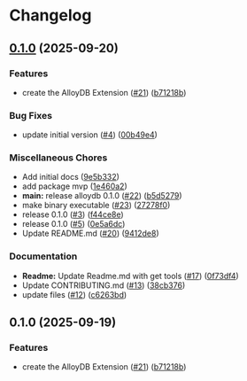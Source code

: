 # Changelog

## [0.1.0](https://github.com/gemini-cli-extensions/alloydb/compare/0.1.0...0.1.0) (2025-09-20)


### Features

* create the AlloyDB Extension ([#21](https://github.com/gemini-cli-extensions/alloydb/issues/21)) ([b71218b](https://github.com/gemini-cli-extensions/alloydb/commit/b71218ba1977b906043621f23cf7fff05937e833))


### Bug Fixes

* update initial version ([#4](https://github.com/gemini-cli-extensions/alloydb/issues/4)) ([00b49e4](https://github.com/gemini-cli-extensions/alloydb/commit/00b49e41b1a37a109e5e28969317f2452dc22a95))


### Miscellaneous Chores

* Add initial docs ([9e5b332](https://github.com/gemini-cli-extensions/alloydb/commit/9e5b332965b19dbaeac1dc682755ae515411ebe9))
* add package mvp ([1e460a2](https://github.com/gemini-cli-extensions/alloydb/commit/1e460a2be693abf591fc5d077dfb4bdcea832cf3))
* **main:** release alloydb 0.1.0 ([#22](https://github.com/gemini-cli-extensions/alloydb/issues/22)) ([b5d5279](https://github.com/gemini-cli-extensions/alloydb/commit/b5d5279128c7ae8b70fbf3fd15b6d1a55473d7bc))
* make binary executable ([#23](https://github.com/gemini-cli-extensions/alloydb/issues/23)) ([27278f0](https://github.com/gemini-cli-extensions/alloydb/commit/27278f01bfbb45d94d77f5f72dce9ece414430f2))
* release 0.1.0 ([#3](https://github.com/gemini-cli-extensions/alloydb/issues/3)) ([f44ce8e](https://github.com/gemini-cli-extensions/alloydb/commit/f44ce8e08661b0eb620ccf0ca6d93dcb867d0eac))
* release 0.1.0 ([#5](https://github.com/gemini-cli-extensions/alloydb/issues/5)) ([0e5a6dc](https://github.com/gemini-cli-extensions/alloydb/commit/0e5a6dcba26a5d26512f018f33a9af88d82a2606))
* Update README.md ([#20](https://github.com/gemini-cli-extensions/alloydb/issues/20)) ([9412de8](https://github.com/gemini-cli-extensions/alloydb/commit/9412de8401e666aa4ac91367634bcde123361f38))


### Documentation

* **Readme:** Update Readme.md with get tools ([#17](https://github.com/gemini-cli-extensions/alloydb/issues/17)) ([0f73df4](https://github.com/gemini-cli-extensions/alloydb/commit/0f73df47b92a4718a008fa83e137a0d0ebcb2e5d))
* Update CONTRIBUTING.md ([#13](https://github.com/gemini-cli-extensions/alloydb/issues/13)) ([38cb376](https://github.com/gemini-cli-extensions/alloydb/commit/38cb376003f11ede4ad840b9a329e050ea0c167f))
* update files ([#12](https://github.com/gemini-cli-extensions/alloydb/issues/12)) ([c6263bd](https://github.com/gemini-cli-extensions/alloydb/commit/c6263bde685d1235b67a4dde91c4278cd4e6c473))

## 0.1.0 (2025-09-19)


### Features

* create the AlloyDB Extension ([#21](https://github.com/gemini-cli-extensions/alloydb/issues/21)) ([b71218b](https://github.com/gemini-cli-extensions/alloydb/commit/b71218ba1977b906043621f23cf7fff05937e833))
